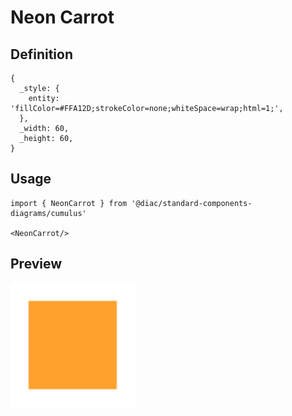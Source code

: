 # Neon Carrot

## Definition

```
{
  _style: { 
    entity: 'fillColor=#FFA12D;strokeColor=none;whiteSpace=wrap;html=1;',
  },
  _width: 60,
  _height: 60,
}
```

## Usage

```
import { NeonCarrot } from '@diac/standard-components-diagrams/cumulus'

<NeonCarrot/>
```

## Preview

<img src="./neon-carrot.png" width="200"/>
